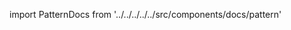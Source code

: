 
import PatternDocs from '../../../../../src/components/docs/pattern'

<PatternDocs pattern='bent' />
